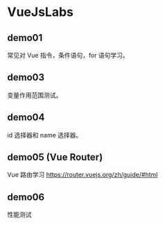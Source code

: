 # VueJsLabs

## demo01

常见对 Vue 指令，条件语句，for 语句学习。

## demo03

变量作用范围测试。

## demo04

id 选择器和 name 选择器。

## demo05 (Vue Router)

Vue 路由学习 <https://router.vuejs.org/zh/guide/#html>

## demo06

性能测试
